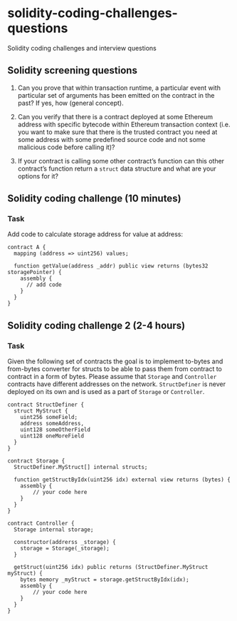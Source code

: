 # solidity-coding-challenges-questions
Solidity coding challenges and interview questions

## Solidity screening questions

1. Can you prove that within transaction runtime, a particular event with particular set of arguments has been emitted on the contract in the past? If yes, how (general concept).

2. Can you verify that there is a contract deployed at some Ethereum address with specific bytecode within Ethereum transaction context (i.e. you want to make sure that there is the trusted contract you need at some address with some predefined source code and not some malicious code before calling it)?

3. If your contract is calling some other contract’s function can this other contract’s function return a `struct` data structure and what are your options for it?
  
## Solidity coding challenge (10 minutes)

### Task
Add code to calculate storage address for value at address:
```
contract A {
  mapping (address => uint256) values;

  function getValue(address _addr) public view returns (bytes32 storagePointer) {
    assembly {
      // add code
    }
  }
}
```

## Solidity coding challenge 2 (2-4 hours)

### Task
Given the following set of contracts the goal is to implement to-bytes and from-bytes converter for structs to be able to pass them from contract to contract in a form of bytes. Please assume that `Storage` and `Controller` contracts have different addresses on the network. `StructDefiner` is never deployed on its own and is used as a part of `Storage` or `Controller`.

```
contract StructDefiner {
  struct MyStruct {
    uint256 someField;
    address someAddress,
    uint128 someOtherField
    uint128 oneMoreField
  }
}

contract Storage {
  StructDefiner.MyStruct[] internal structs;

  function getStructByIdx(uint256 idx) external view returns (bytes) {
    assembly {
        // your code here
    }
  }
}

contract Controller {
  Storage internal storage;

  constructor(addrerss _storage) {
    storage = Storage(_storage);
  }

  getStruct(uint256 idx) public returns (StructDefiner.MyStruct myStruct) {
    bytes memory _myStruct = storage.getStructByIdx(idx);
    assembly {
        // your code here
    }
  }
}


